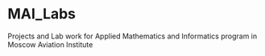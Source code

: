 # MAI_Labs
Projects and Lab work for Applied Mathematics and Informatics program in Moscow Aviation Institute
